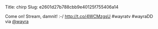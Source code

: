 Title: chirp
Slug: e2601d27b788cbb9e40125f755406a14

Come on! Stream, damnit! :-/ <a href="http://t.co/4WCMzgsU">http://t.co/4WCMzgsU</a> #wayratv #wayraDD via <a href="http://twitter.com/wayra">@wayra</a>
